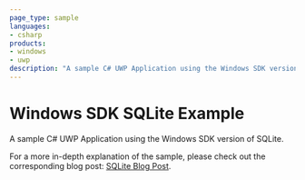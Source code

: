 ```yaml
---
page_type: sample
languages:
- csharp
products:
- windows
- uwp
description: "A sample C# UWP Application using the Windows SDK version of SQLite."
---
```


# Windows SDK SQLite Example

A sample C# UWP Application using the Windows SDK version of SQLite.

For a more in-depth explanation of the sample, please check out the corresponding blog post: [SQLite Blog Post](https://blogs.windows.com/buildingapps/2017/02/06/using-sqlite-databases-uwp-apps/).
